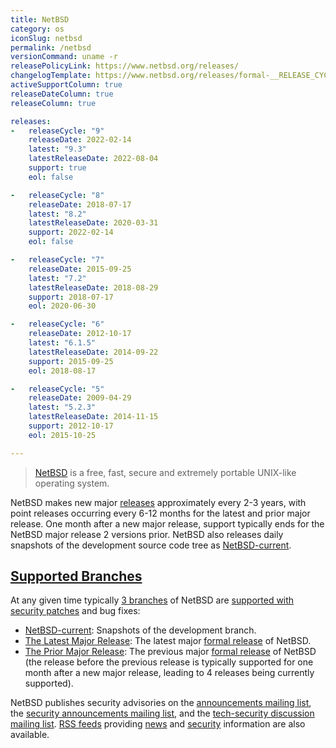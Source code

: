 ```yaml
---
title: NetBSD
category: os
iconSlug: netbsd
permalink: /netbsd
versionCommand: uname -r
releasePolicyLink: https://www.netbsd.org/releases/
changelogTemplate: https://www.netbsd.org/releases/formal-__RELEASE_CYCLE__/NetBSD-__LATEST__.html
activeSupportColumn: true
releaseDateColumn: true
releaseColumn: true

releases:
-   releaseCycle: "9"
    releaseDate: 2022-02-14
    latest: "9.3"
    latestReleaseDate: 2022-08-04
    support: true
    eol: false

-   releaseCycle: "8"
    releaseDate: 2018-07-17
    latest: "8.2"
    latestReleaseDate: 2020-03-31
    support: 2022-02-14
    eol: false

-   releaseCycle: "7"
    releaseDate: 2015-09-25
    latest: "7.2"
    latestReleaseDate: 2018-08-29
    support: 2018-07-17
    eol: 2020-06-30

-   releaseCycle: "6"
    releaseDate: 2012-10-17
    latest: "6.1.5"
    latestReleaseDate: 2014-09-22
    support: 2015-09-25
    eol: 2018-08-17

-   releaseCycle: "5"
    releaseDate: 2009-04-29
    latest: "5.2.3"
    latestReleaseDate: 2014-11-15
    support: 2012-10-17
    eol: 2015-10-25

---
```


> [NetBSD](https://www.netbsd.org/) is a free, fast, secure and extremely portable UNIX-like
> operating system.

NetBSD makes new major [releases](https://www.netbsd.org/releases/) approximately every 2-3 years,
with point releases occurring every 6-12 months for the latest and prior major release. One month
after a new major release, support typically ends for the NetBSD major release 2 versions prior.
NetBSD also releases daily snapshots of the development source code tree as
[NetBSD-current][current].

## [Supported Branches](https://releng.netbsd.org/ "NetBSD Release Engineering Status Site")

At any given time typically [3 branches](https://www.netbsd.org/releases/release-map.html#maintenance "NetBSD Maintenance Branches")
of NetBSD are [supported with security patches](https://www.netbsd.org/support/security/ "Security and NetBSD")
and bug fixes:

* [NetBSD-current][current]: Snapshots of the development branch.
* [The Latest Major Release](https://www.netbsd.org/releases/#formal "NetBSD Latest Formal Release"):
  The latest major [formal release][formal] of NetBSD.
* [The Prior Major Release](https://www.netbsd.org/releases/#supported "NetBSD Supported Releases"):
  The previous major [formal release][formal] of NetBSD (the release before the previous release is
  typically supported for one month after a new major release, leading to 4 releases being currently
  supported).

NetBSD publishes security advisories on the
[announcements mailing list](https://www.netbsd.org/mailinglists/#netbsd-announce "General NetBSD Announcements Mailing List"),
the [security announcements mailing list](https://www.netbsd.org/mailinglists/#security-announce "Announcements of NetBSD Security Advisories"),
and the [tech-security discussion mailing list](https://www.netbsd.org/mailinglists/#tech-security "NetBSD Security Discussion Mailing List").
[RSS feeds](https://netbsd.org/changes/rss.html "NetBSD RSS Feeds") providing
[news](https://www.netbsd.org/changes/rss-netbsd.xml "NetBSD News RSS Feed") and
[security](https://www.netbsd.org/support/security/rss-advisories.xml "NetBSD Security RSS Feed")
information are also available.

[formal]: https://www.netbsd.org/releases/formal.html "NetBSD Formal Releases"
[current]: https://www.netbsd.org/releases/current.html "NetBSD-current"
